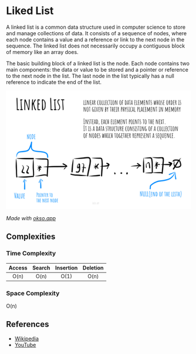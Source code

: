 # Liked List

A linked list is a common data structure used in computer science to store and manage collections of data. It consists of a sequence of nodes, where each node contains a value and a reference or link to the next node in the sequence. The linked list does not necessarily occupy a contiguous block of memory like an array does.

The basic building block of a linked list is the node. Each node contains two main components: the data or value to be stored and a pointer or reference to the next node in the list. The last node in the list typically has a null reference to indicate the end of the list.

![Linked List](./images/linked_list.jpg)

*Made with [okso.app](https://okso.app)*

## Complexities

### Time Complexity

| Access    | Search    | Insertion | Deletion  |
| :-------: | :-------: | :-------: | :-------: |
| O(n)      | O(n)      | O(1)      | O(n)      |

### Space Complexity

O(n)

## References

- [Wikipedia](https://en.wikipedia.org/wiki/Linked_list)
- [YouTube](https://www.youtube.com/watch?v=njTh_OwMljA&index=2&t=1s&list=PLLXdhg_r2hKA7DPDsunoDZ-Z769jWn4R8)